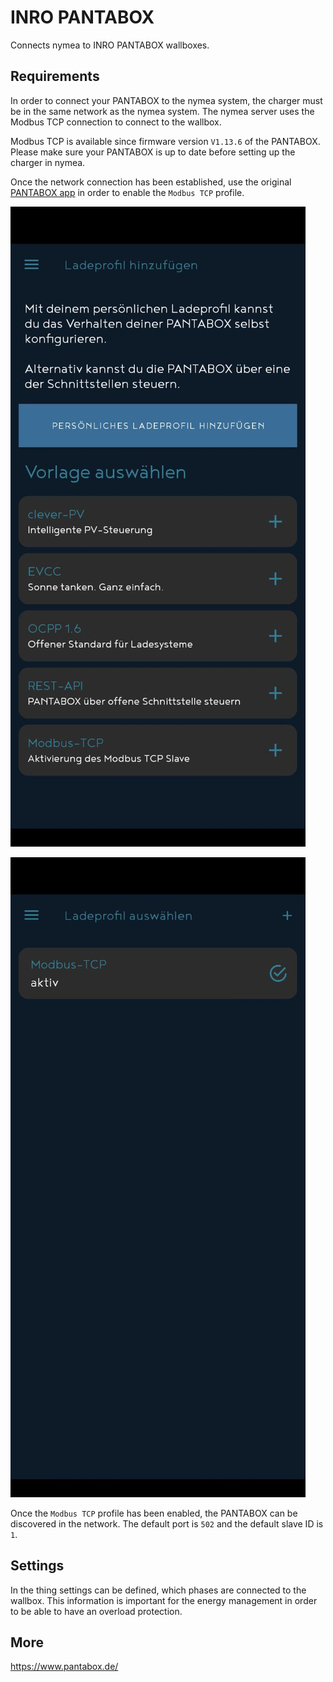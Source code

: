 # INRO PANTABOX

Connects nymea to INRO PANTABOX wallboxes.

## Requirements

In order to connect your PANTABOX to the nymea system, the charger must be in the same network as the nymea system. The nymea server uses the Modbus TCP connection to connect to the wallbox.

Modbus TCP is available since firmware version `V1.13.6` of the PANTABOX. Please make sure your PANTABOX is up to date before setting up the charger in nymea.

Once the network connection has been established, use the original [PANTABOX app](https://www.pantabox.de/Informationen/App/) in order to enable the `Modbus TCP` profile.

![Loading profiles](docs/inro-app-profiles.jpg)

![Modbus TCP profile](docs/inro-app-modbus-active.jpg)

Once the `Modbus TCP` profile has been enabled, the PANTABOX can be discovered in the network. The default port is `502` and the default slave ID is `1`.

## Settings

In the thing settings can be defined, which phases are connected to the wallbox. This information is important for the energy management in order to be able to have an overload protection.

## More

https://www.pantabox.de/
